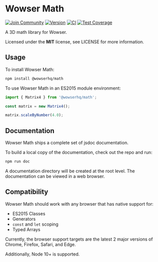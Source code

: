 # Wowser Math

[![Join Community](https://badgen.net/badge/discord/join%20community/blue)](https://discord.gg/DeVVKVg)
[![Version](https://badgen.net/npm/v/@wowserhq/math)](https://www.npmjs.org/package/@wowserhq/math)
[![CI](https://github.com/wowserhq/math/workflows/CI/badge.svg)](https://github.com/wowserhq/math/actions?query=workflow%3ACI)
[![Test Coverage](https://codecov.io/gh/wowserhq/math/branch/master/graph/badge.svg)](https://codecov.io/gh/wowserhq/math)

A 3D math library for Wowser.

Licensed under the **MIT** license, see LICENSE for more information.

## Usage

To install Wowser Math:

```sh
npm install @wowserhq/math
```

To use Wowser Math in an ES2015 module environment:

```js
import { Matrix4 } from '@wowserhq/math';

const matrix = new Matrix4();

matrix.scaleByNumber(4.0);
```

## Documentation

Wowser Math ships a complete set of jsdoc documentation.

To build a local copy of the documentation, check out the repo and run:

```sh
npm run doc
```

A documentation directory will be created at the root level. The documentation can be viewed in a
web browser.

## Compatibility

Wowser Math should work with any browser that has native support for:

* ES2015 Classes
* Generators
* `const` and `let` scoping
* Typed Arrays

Currently, the browser support targets are the latest 2 major versions of Chrome, Firefox, Safari,
and Edge.

Additionally, Node 10+ is supported.
